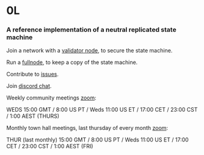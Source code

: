 # 0L
### A reference implementation of a neutral replicated state machine


Join a network with a [validator node](ol/documentation/validator_setup.md), to secure the state machine.

Run a [fullnode](https://github.com/OLSF/libra/wiki/Mining-VDF-Proofs), to keep a copy of the state machine.

Contribute to [issues](https://github.com/OLSF/libra/issues).

Join [discord chat](https://discord.gg/AzCp63pggW).

Weekly community meetings [zoom](https://us02web.zoom.us/j/83396801182?pwd=V1FxT3lOQVBLMUJCOEQ5TnBUOStjQT09):

WEDS 15:00 GMT / 8:00 US PT / Weds 11:00 US ET / 17:00 CET / 23:00 CST / 1:00 AEST (THURS)

Monthly town hall meetings, last thursday of every month [zoom](https://us02web.zoom.us/j/81306684689?pwd=Q25QcG1qOGw5bVpzaUpzcGxINjIrdz09):

THUR (last monthly) 15:00 GMT / 8:00 US PT / Weds 11:00 US ET / 17:00 CET / 23:00 CST / 1:00 AEST (FRI)
